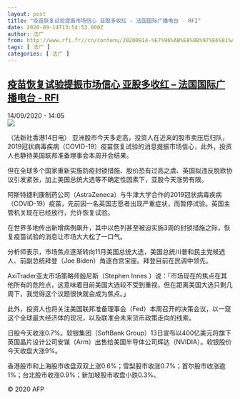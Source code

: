 ```yaml
---
layout: post
title: "疫苗恢复试验提振市场信心 亚股多收红 – 法国国际广播电台 - RFI"
date: 2020-09-14T13:54:53.000Z
author: 法广
from: http://www.rfi.fr//cn/contenu/20200914-%E7%96%AB%E8%8B%97%E6%81%A2%E5%A4%8D%E8%AF%95%E9%AA%8C%E6%8F%90%E6%8C%AF%E5%B8%82%E5%9C%BA%E4%BF%A1%E5%BF%83-%E4%BA%9A%E8%82%A1%E5%A4%9A%E6%94%B6%E7%BA%A2
tags: [ 法广 ]
categories: [ 法广 ]
---
```

<!--1600091693000-->
[疫苗恢复试验提振市场信心 亚股多收红 – 法国国际广播电台 - RFI](http://www.rfi.fr//cn/contenu/20200914-%E7%96%AB%E8%8B%97%E6%81%A2%E5%A4%8D%E8%AF%95%E9%AA%8C%E6%8F%90%E6%8C%AF%E5%B8%82%E5%9C%BA%E4%BF%A1%E5%BF%83-%E4%BA%9A%E8%82%A1%E5%A4%9A%E6%94%B6%E7%BA%A2)
------

<div>
<div>14/09/2020 - 14:05</div><img src="https://s.rfi.fr/media/display/d00d6ebc-f687-11ea-a38d-005056bf87d6/w:310/p:16x9/eco0007b.200914200502.jpg"><div class="t-content__body u-clearfix"><p>（法新社香港14日电）    亚洲股市今天多走高，投资人在近来的股市卖压后归队，2019冠状病毒疾病（COVID-19）疫苗恢复试验的消息提振市场信心，此外，投资人也静待美国联邦准备理事会本周开会结果。</p><p>    但在全球多个国家重新实施防疫封锁措施、股价恐有过高之虞、英国拟违反脱欧协议引发紧张，加上美国总统大选等不确定性因素下，亚股今天涨势有限。</p><p>    阿斯特捷利康制药公司（AstraZeneca）与牛津大学合作的2019冠状病毒疾病（COVID-19）疫苗，先前因一名英国志愿者出现严重症状，而暂停试验。英国主管机关现在已经放行，允许恢复试验。</p><p>    在世界多地传出新增病例飙升，其中以色列甚至被迫实施3周的封锁措施之际，恢复疫苗试验的消息让市场大大松了一口气。</p><p>    分析师表示，市场焦点逐渐转向11月美国总统大选，美国总统川普和民主党候选人、前副总统拜登（Joe Biden）角逐白宫宝座。拜登目前在民调中领先。</p><p>    AxiTrader亚太市场策略师殷尼斯（Stephen Innes ）说：「市场现在的焦点在其他所有的危险点，这意味着目前美国大选较不受到重视，但在距离美国大选只剩几周下，我觉得这个议题很快就会成为焦点。」</p><p>    此外，投资人也将关注美国联邦准备理事会（Fed）本周召开的决策会议，以一窥这个全球最大经济体的现况，以及联准会未来货币政策走向的线索。</p><p>    日股今天收涨0.7%。软银集团（SoftBank Group）13日宣布以400亿美元将旗下英国晶片设计公司安谋（Arm）出售给美国半导体公司辉达（NVIDIA）。软银股价今天收盘大涨9%。</p><p>    香港股市和上海股市收盘双双上涨0.6%；雪梨股市收涨0.7%；首尔股市收涨逾1%；台北股市收涨0.9%；新加坡股市收盘小跌0.3%。</p><p class="t-copyright">© 2020 AFP</p>        </div>
</div>
